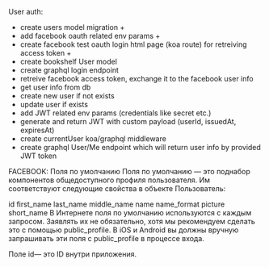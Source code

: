User auth:
- create users model migration +
- add facebook oauth related env params +
- create facebook test oauth login html page (koa route) for retreiving access token +
- create bookshelf User model
- create graphql login endpoint
- retreive facebook access token, exchange it to the facebook user info
- get user info from db
- create new user if not exists
- update user if exists
- add JWT related env params (credentials like secret etc.)
- generate and return JWT with custom payload (userId, issuedAt, expiresAt)
- create currentUser koa/graphql middleware
- create graphql User/Me endpoint which will return user info by provided JWT token

FACEBOOK:
Поля по умолчанию
Поля по умолчанию — это поднабор компонентов общедоступного профиля пользователя. Им соответствуют следующие свойства в объекте Пользователь:

id
first_name
last_name
middle_name
name
name_format
picture
short_name
В Интернете поля по умолчанию используются с каждым запросом. Заявлять их не обязательно, хотя мы рекомендуем сделать это с помощью public_profile. В iOS и Android вы должны вручную запрашивать эти поля с public_profile в процессе входа.

Поле id— это ID внутри приложения.

